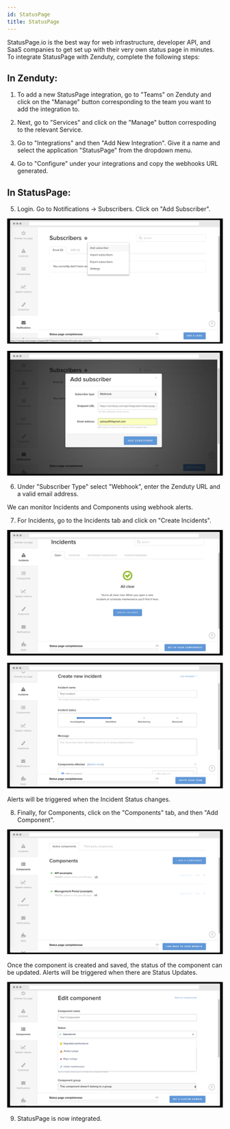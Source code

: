 ```yaml
---
id: StatusPage
title: StatusPage
---
```

StatusPage.io is the best way for web infrastructure, developer API, and SaaS companies to get set up with their very own status page in minutes. To integrate StatusPage with Zenduty, complete the following steps:

## In Zenduty:

1. To add a new StatusPage integration, go to "Teams" on Zenduty and click on the "Manage" button corresponding to the team you want to add the integration to.

2. Next, go to "Services" and click on the "Manage" button correspoding to the relevant Service.

3. Go to "Integrations" and then "Add New Integration". Give it a name and select the application "StatusPage" from the dropdown menu.

4. Go to "Configure" under your integrations and copy the webhooks URL generated.

## In StatusPage: 

5. Login. Go to Notifications -> Subscribers. Click on "Add Subscriber".

![](/img/Integrations/Statuspage/1.png)

![](/img/Integrations/Statuspage/2.png)

6. Under "Subscriber Type" select "Webhook", enter the Zenduty URL and a valid email address.

We can monitor Incidents and Components using webhook alerts.

7. For Incidents, go to the Incidents tab and click on "Create Incidents".

![](/img/Integrations/Statuspage/3.png)

![](/img/Integrations/Statuspage/4.png)

Alerts will be triggered when the Incident Status changes.

8. Finally, for Components, click on the "Components" tab, and then "Add Component".

![](/img/Integrations/Statuspage/5.png)

Once the component is created and saved, the status of the component can be updated. Alerts will be triggered when there are Status Updates.

![](/img/Integrations/Statuspage/6.png)

9. StatusPage is now integrated.